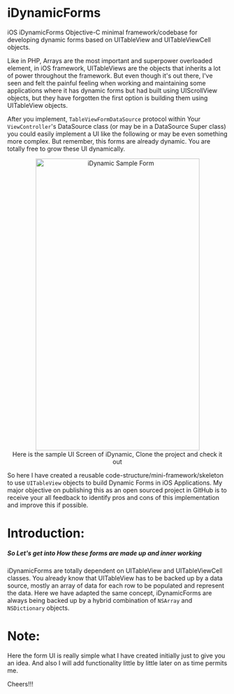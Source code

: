 # iDynamicForms
iOS iDynamicForms Objective-C minimal framework/codebase for developing dynamic forms based on UITableView and UITableViewCell objects.

Like in PHP, Arrays are the most important and superpower overloaded element, in iOS framework, UITableViews are the objects that inherits
a lot of power throughout the framework. But even though it's out there, I've seen and felt the painful feeling when working and maintaining some applications where it has dynamic forms but had built using UIScrollView objects, but they have forgotten the first option is building them using UITableView objects.

After you implement, `TableViewFormDataSource` protocol within Your `ViewController`'s DataSource class (or may be in a DataSource Super class) you could easily implement a UI like the following or may be even something more complex. But remember, this forms are already dynamic. You are totally free to grow these UI dynamically.

<p align="center">
  <img src="http://i.imgur.com/TMLdckj.png" width="375" height="667" alt="iDynamic Sample Form"/><br/>
  <span> Here is the sample UI Screen of iDynamic, Clone the project and check it out </span>
</p>

So here I have created a reusable code-structure/mini-framework/skeleton to use `UITableView` objects to build Dynamic Forms in iOS Applications.
My major objective on publishing this as an open sourced project in GitHub is to receive your all feedback to identify pros and cons of this implementation and improve this if possible.

# Introduction:

##### So Let's get into How these forms are made up and inner working
iDynamicForms are totally dependent on UITableView and UITableViewCell classes. You already know that UITableView has to be backed up by
a data source, mostly an array of data for each row to be populated and represent the data. Here we have adapted the same concept, iDynamicForms are
always being backed up by a hybrid combination of `NSArray` and `NSDictionary` objects.

# Note:
Here the form UI is really simple what I have created initially just to give you an idea. And also I will add functionality little by little later on
as time permits me.

Cheers!!!
